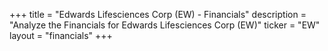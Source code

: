 +++
title = "Edwards Lifesciences Corp (EW) - Financials"
description = "Analyze the Financials for Edwards Lifesciences Corp (EW)"
ticker = "EW"
layout = "financials"
+++


